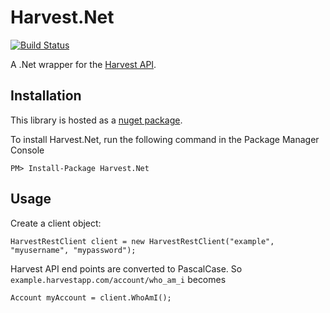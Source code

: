 Harvest.Net
===========

[![Build Status](https://travis-ci.org/ithielnor/harvest.net.svg?branch=master)](https://travis-ci.org/ithielnor/harvest.net)

A .Net wrapper for the [Harvest API][1].

Installation
------------

This library is hosted as a [nuget package][2].

To install Harvest.Net, run the following command in the Package Manager Console

    PM> Install-Package Harvest.Net

Usage
-----

Create a client object:

    HarvestRestClient client = new HarvestRestClient("example", "myusername", "mypassword");

Harvest API end points are converted to PascalCase. So `example.harvestapp.com/account/who_am_i` becomes

    Account myAccount = client.WhoAmI();

[1]:https://github.com/harvesthq/api
[2]:https://www.nuget.org/packages/Harvest.Net/
